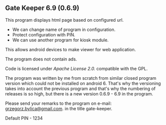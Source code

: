 ## Gate Keeper 6.9 (0.6.9)

This program displays html page based on configured url.

* We can change name of program in configuration.
* Protect configuration with PIN.
* We can use another program for kiosk module.

This allows android devices to make viewer for web application.

The program does not contain ads.

Code is licensed under *Apache License 2.0.* compatible with the GPL.

The program was written by me from scratch from similar closed program version which could not be installed on android 6. That's why the versioning takes into account the previous program and that's why the numbering of releases is so high, but there is a new version 0.6.9 - 6.9 in the program.

Please send your remarks to the program on e-mail: grzegorz.bylica@gmail.com.
in the title gate-keeper.

Default PIN - 1234
